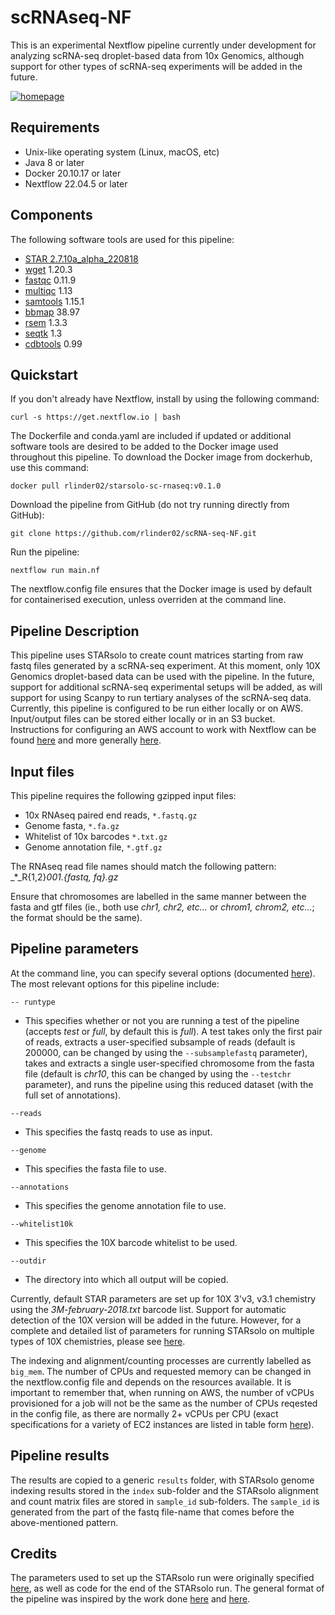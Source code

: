 # scRNAseq-NF

This is an experimental Nextflow pipeline currently under development for analyzing scRNA-seq droplet-based data from 10x Genomics, although support for other types of scRNA-seq experiments will be added in the future. 

[![homepage](https://img.shields.io/badge/nextflow-%E2%89%A522.04.5-brightgreen.svg)](https://nextflow.io/ "Redirect to nextflow homepage")

## Requirements

- Unix-like operating system (Linux, macOS, etc)
- Java 8 or later
- Docker 20.10.17 or later
- Nextflow 22.04.5 or later

## Components

The following software tools are used for this pipeline:

- [STAR 2.7.10a_alpha_220818](https://github.com/alexdobin/STAR/releases/tag/2.7.10a_alpha_220818) 
- [wget](https://www.gnu.org/software/wget/) 1.20.3
- [fastqc](https://www.bioinformatics.babraham.ac.uk/projects/fastqc/) 0.11.9
- [multiqc](https://multiqc.info/) 1.13
- [samtools](http://www.htslib.org/) 1.15.1
- [bbmap](https://jgi.doe.gov/data-and-tools/software-tools/bbtools/bb-tools-user-guide/bbmap-guide/) 38.97
- [rsem](https://github.com/deweylab/RSEM) 1.3.3
- [seqtk](https://github.com/lh3/seqtk) 1.3
- [cdbtools](https://github.com/gpertea/cdbfasta) 0.99

## Quickstart

If you don't already have Nextflow, install by using the following command:

```
curl -s https://get.nextflow.io | bash
```

The Dockerfile and conda.yaml are included if updated or additional software tools are desired to be added to the Docker image used throughout this pipeline. To download the Docker image from dockerhub, use this command:

```
docker pull rlinder02/starsolo-sc-rnaseq:v0.1.0
```

Download the pipeline from GitHub (do not try running directly from GitHub):

```
git clone https://github.com/rlinder02/scRNA-seq-NF.git
```

Run the pipeline:

```
nextflow run main.nf
```
The nextflow.config file ensures that the Docker image is used by default for containerised execution, unless overriden at the command line.


## Pipeline Description

This pipeline uses STARsolo to create count matrices starting from raw fastq files generated by a scRNA-seq experiment. At this moment, only 10X Genomics droplet-based data can be used with the pipeline. In the future, support for additional scRNA-seq experimental setups will be added, as will support for using Scanpy to run tertiary analyses of the scRNA-seq data. Currently, this pipeline is configured to be run either locally or on AWS. Input/output files can be stored either locally or in an S3 bucket. Instructions for configuring an AWS account to work with Nextflow can be found [here](https://staphb.org/resources/2020-04-29-nextflow_batch.html) and more generally [here](https://seqera.io/blog/nextflow-and-aws-batch-inside-the-integration-part-2-of-3/).

## Input files

This pipeline requires the following gzipped input files:

- 10x RNAseq paired end reads, `*.fastq.gz`
- Genome fasta, `*.fa.gz`
- Whitelist of 10x barcodes `*.txt.gz`
- Genome annotation file, `*.gtf.gz`

The RNAseq read file names should match the following pattern: _*_R{1,2}_001.{fastq, fq}.gz_

Ensure that chromosomes are labelled in the same manner between the fasta and gtf files (ie., both use _chr1, chr2, etc..._ or _chrom1, chrom2, etc..._; the format should be the same).

## Pipeline parameters 

At the command line, you can specify several options (documented [here](https://www.nextflow.io/docs/latest/)). The most relevant options for this pipeline include:

`-- runtype`

- This specifies whether or not you are running a test of the pipeline (accepts _test_ or _full_, by default this is _full_). A test takes only the first pair of reads, extracts a user-specified subsample of reads (default is 200000, can be changed by using the `--subsamplefastq` parameter), takes and extracts a single user-specified chromosome from the fasta file (default is _chr10_, this can be changed by using the `--testchr` parameter), and runs the pipeline using this reduced dataset (with the full set of annotations). 

`--reads`

- This specifies the fastq reads to use as input.

`--genome`

- This specifies the fasta file to use.

`--annotations`

- This specifies the genome annotation file to use.

`--whitelist10k`

- This specifies the 10X barcode whitelist to be used.

`--outdir`

- The directory into which all output will be copied.

Currently, default STAR parameters are set up for 10X 3'v3, v3.1 chemistry using the *3M-february-2018.txt* barcode list. Support for automatic detection of the 10X version will be added in the future. However, for a complete and detailed list of parameters for running STARsolo on multiple types of 10X chemistries, please see [here](https://github.com/cellgeni/STARsolo).

The indexing and alignment/counting processes are currently labelled as `big_mem`. The number of CPUs and requested memory can be changed in the nextflow.config file and depends on the resources available. It is important to remember that, when running on AWS, the number of vCPUs provisioned for a job will not be the same as the number of CPUs reqested in the config file, as there are normally 2+ vCPUs per CPU (exact specifications for a variety of EC2 instances are listed in table form [here](https://docs.aws.amazon.com/AWSEC2/latest/UserGuide/cpu-options-supported-instances-values.html)).

## Pipeline results

The results are copied to a generic `results` folder, with STARsolo genome indexing results stored in the `index` sub-folder and the STARsolo alignment and count matrix files are stored in `sample_id` sub-folders. The `sample_id` is generated from the part of the fastq file-name that comes before the above-mentioned pattern. 

## Credits

The parameters used to set up the STARsolo run were originally specified [here](https://github.com/cellgeni/STARsolo), as well as code for the end of the STARsolo run. The general format of the pipeline was inspired by the work done [here](https://github.com/nextflow-io/rnaseq-nf) and [here](https://github.com/nf-core/rnaseq).




